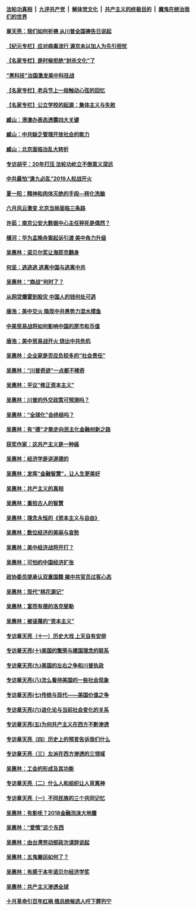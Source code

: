 ####  [法轮功真相](../../../../basic/blob/master/README.md?t=07080831) &nbsp;|&nbsp; [九评共产党](../../../../9ping.md/blob/master/README.md?t=07080831) &nbsp;|&nbsp; [解体党文化](../../../../jtdwh.md/blob/master/README.md?t=07080831)  &nbsp;|&nbsp; [共产主义的终极目的](../../../../gczydzjmd.md/blob/master/README.md?t=07080831) &nbsp;|&nbsp; [魔鬼在统治我们的世界](../../../../mgztzwmdsj.md/blob/master/README.md?t=07080831) 

#### [章天亮：我们如何祈祷 从川普全国祷告日说起](../pages/nsc423/n11944627.md?t=07080831) 

#### [【纪元专栏】应对病毒流行 渥京未以加人为先引担忧](../pages/nsc423/n11875714.md?t=07080831) 

#### [【名家专栏】是时候拒绝“封杀文化”了](../pages/nsc423/n11814093.md?t=07080831) 

#### [“黑科技”治国激发美中科技战](../pages/nsc423/n11638056.md?t=07080831) 

#### [【名家专栏】老兵节上一段触动心弦的回忆](../pages/nsc423/n11646016.md?t=07080831) 

#### [【名家专栏】公立学校的起源：集体主义与失败](../pages/nsc423/n11601833.md?t=07080831) 

#### [臧山：港澳办表态透露四大关键](../pages/nsc423/n11421628.md?t=07080831) 

#### [臧山：中共缺乏管理开放社会的能力](../pages/nsc423/n11407457.md?t=07080831) 

#### [臧山：北京面临治乱大转折](../pages/nsc423/n11406895.md?t=07080831) 

#### [专访胡平：20年打压 法轮功屹立不倒意义深远](../pages/nsc423/n11398800.md?t=07080831) 

#### [中共最怕“逢九必乱”2019人权战开火](../pages/nsc423/n11385248.md?t=07080831) 

#### [夏一阳：精神和肉体灭绝的手段—转化洗脑](../pages/nsc423/n11368250.md?t=07080831) 

#### [六月风云激变 北京当局面临三条路](../pages/nsc423/n11313668.md?t=07080831) 

#### [许茹：南京公安大数据中心主任猝死是偶然？](../pages/nsc423/n11064744.md?t=07080831) 

#### [横河：华为孟晚舟案起诉引渡 美中角力升级](../pages/nsc423/n11027230.md?t=07080831) 

#### [吴惠林：诺贝尔奖让海耶克翻身](../pages/nsc423/n10890049.md?t=07080831) 

#### [何坚：逃逃逃 逃离中国与逃离中共](../pages/nsc423/n10592891.md?t=07080831) 

#### [吴惠林：“商战”何时了？](../pages/nsc423/n10573558.md?t=07080831) 

#### [从网贷爆雷到股灾 中国人的钱何处可逃](../pages/nsc423/n10572800.md?t=07080831) 

#### [唐浩：美中交火 隐现中共黑势力混水摸鱼](../pages/nsc423/n10544040.md?t=07080831) 

#### [中美贸易战将如何影响中国的房市和币值](../pages/nsc423/n10543697.md?t=07080831) 

#### [唐浩：美中贸易战开火 烧出中共危机](../pages/nsc423/n10540126.md?t=07080831) 

#### [吴惠林：企业家是否应负较多的“社会责任”](../pages/nsc423/n10535022.md?t=07080831) 

#### [吴惠林：“川普奇迹”一点都不稀奇](../pages/nsc423/n10512808.md?t=07080831) 

#### [吴惠林：平议“修正资本主义”](../pages/nsc423/n10495724.md?t=07080831) 

#### [吴惠林：川普的外交政策可预测吗？](../pages/nsc423/n10462387.md?t=07080831) 

#### [吴惠林：“全球化”会终结吗？](../pages/nsc423/n10452838.md?t=07080831) 

#### [吴惠林：有“德”才能走向民主化金融创新之路](../pages/nsc423/n10432292.md?t=07080831) 

#### [获奖作家：这共产主义是一种癌](../pages/nsc423/n10431541.md?t=07080831) 

#### [吴惠林：经济学是讲道德的](../pages/nsc423/n10398014.md?t=07080831) 

#### [吴惠林：发挥“金融智慧”，让人生更美好](../pages/nsc423/n10375019.md?t=07080831) 

#### [吴惠林：共产主义的真相](../pages/nsc423/n10351394.md?t=07080831) 

#### [吴惠林：重拾古人的智慧](../pages/nsc423/n10337691.md?t=07080831) 

#### [吴惠林：理念永恒的《资本主义与自由》](../pages/nsc423/n10316274.md?t=07080831) 

#### [吴惠林：数位经济的美丽与哀愁](../pages/nsc423/n10292946.md?t=07080831) 

#### [吴惠林：美中经济战将开打？](../pages/nsc423/n10258825.md?t=07080831) 

#### [吴惠林：可怕的中国经济扩张](../pages/nsc423/n10219147.md?t=07080831) 

#### [政协委员提承认双重国籍 揭中共官员过客心态](../pages/nsc423/n10208809.md?t=07080831) 

#### [吴惠林：现代“桃花源记”](../pages/nsc423/n10185234.md?t=07080831) 

#### [吴惠林：富而有德的洛克斐勒](../pages/nsc423/n10142264.md?t=07080831) 

#### [吴惠林：被诬蔑的“资本主义”](../pages/nsc423/n10124816.md?t=07080831) 

#### [专访章天亮（十一）历史大戏 上天自有安排](../pages/nsc423/n10094905.md?t=07080831) 

#### [专访章天亮(十)美国的繁荣与建国理念的联系](../pages/nsc423/n10094899.md?t=07080831) 

#### [专访章天亮(九)美国的左右之争和川普执政](../pages/nsc423/n10094889.md?t=07080831) 

#### [专访章天亮(八)怎么看待美国的一些社会现象](../pages/nsc423/n10094857.md?t=07080831) 

#### [专访章天亮(七)传统与现代——美国价值之争](../pages/nsc423/n10093140.md?t=07080831) 

#### [专访章天亮(六)进化论与当前社会变化的关系](../pages/nsc423/n10092036.md?t=07080831) 

#### [专访章天亮(五)为何共产主义在西方不断渗透](../pages/nsc423/n10083620.md?t=07080831) 

#### [专访章天亮（四）历史上的预言告诉我们什么](../pages/nsc423/n10083606.md?t=07080831) 

#### [专访章天亮（三）左派在西方渗透的三领域](../pages/nsc423/n10081115.md?t=07080831) 

#### [吴惠林：工会的形成及其功能](../pages/nsc423/n10080633.md?t=07080831) 

#### [专访章天亮（二）什么人和组织让人背离神](../pages/nsc423/n10076637.md?t=07080831) 

#### [专访章天亮（一）不同民族的三个共同记忆](../pages/nsc423/n10074188.md?t=07080831) 

#### [吴惠林：有影呒？2018金融泡沫大地震](../pages/nsc423/n10040534.md?t=07080831) 

#### [吴惠林：“爱情”这个东西](../pages/nsc423/n10019423.md?t=07080831) 

#### [吴惠林：由台湾劳动部政次请辞说起](../pages/nsc423/n9979679.md?t=07080831) 

#### [吴惠林：五鬼搬运如何了？](../pages/nsc423/n9925338.md?t=07080831) 

#### [吴惠林：有感于本年诺贝尔经济学奖](../pages/nsc423/n9871883.md?t=07080831) 

#### [吴惠林：共产主义渗透全球](../pages/nsc423/n9812748.md?t=07080831) 

#### [十月革命引百年红祸 俄总统候选人吁下葬列宁](../pages/nsc423/n9810182.md?t=07080831) 

